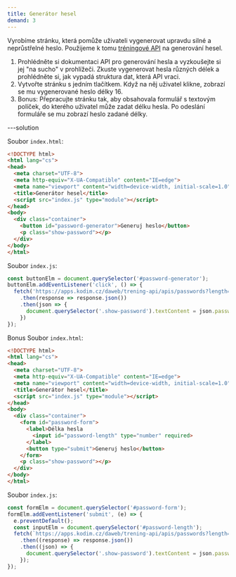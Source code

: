 ```yaml
---
title: Generátor hesel
demand: 3
---
```


Vyrobíme stránku, která pomůže uživateli vygenerovat upravdu silné a neprůstřelné heslo. Použijeme k tomu [tréningové API](https://apps.kodim.cz/daweb/trening-api/docs/heslo) na generování hesel. 

1. Prohlédněte si dokumentaci API pro generování hesla a vyzkoušejte si jej "na sucho" v prohlížeči. Zkuste vygenerovat hesla různých délek a prohlédněte si, jak vypadá struktura dat, která API vraci. 
1. Vytvořte stránku s jedním tlačítkem. Když na něj uživatel klikne, zobrazí se mu vygenerované heslo délky 16.
1. Bonus: Přepracujte stránku tak, aby obsahovala formulář s textovým políček, do kterého uživatel může zadat délku hesla. Po odeslání formuláře se mu zobrazí heslo zadané délky.

---solution

Soubor `index.html`:

```html
<!DOCTYPE html>
<html lang="cs">
<head>
  <meta charset="UTF-8">
  <meta http-equiv="X-UA-Compatible" content="IE=edge">
  <meta name="viewport" content="width=device-width, initial-scale=1.0">
  <title>Generátor hesel</title>
  <script src="index.js" type="module"></script>
</head>
<body>
  <div class="container">  
    <button id="password-generator">Generuj heslo</button>
    <p class="show-password"></p>
  </div>
</body>
</html>
```

Soubor `index.js`:

```js
const buttonElm = document.querySelector('#password-generator');
buttonElm.addEventListener('click', () => {
  fetch('https://apps.kodim.cz/daweb/trening-api/apis/passwords?length=16')
    .then(response => response.json())
    .then(json => {
      document.querySelector('.show-password').textContent = json.password;
    })
});
```
Bonus
Soubor `index.html`:

```html
<!DOCTYPE html>
<html lang="cs">
<head>
  <meta charset="UTF-8">
  <meta http-equiv="X-UA-Compatible" content="IE=edge">
  <meta name="viewport" content="width=device-width, initial-scale=1.0">
  <title>Generátor hesel</title>
  <script src="index.js" type="module"></script>
</head>
<body>
  <div class="container">
    <form id="password-form">
      <label>Délka hesla
        <input id="password-length" type="number" required>
      </label>
      <button type="submit">Generuj heslo</button>
    </form>
    <p class="show-password"></p>
  </div>
</body>
</html>
```

Soubor `index.js`:

```js
const formElm = document.querySelector('#password-form');
formElm.addEventListener('submit', (e) => {
  e.preventDefault();
  const inputElm = document.querySelector('#password-length');
  fetch(`https://apps.kodim.cz/daweb/trening-api/apis/passwords?length=${inputElm.value}`)
    .then((response) => response.json())
    .then((json) => {
      document.querySelector('.show-password').textContent = json.password;
    });
});
```

